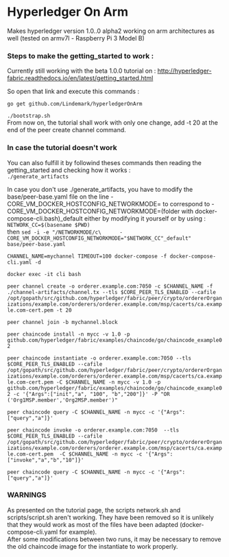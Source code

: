 # Hyperledger On Arm
Makes hyperledger version 1.0..0 alpha2 working on arm architectures as well (tested on armv7l - Raspberry Pi 3 Model B)

### Steps to make the getting_started to work :

Currently still working with the beta 1.0.0 tutorial on : http://hyperledger-fabric.readthedocs.io/en/latest/getting_started.html

So open that link and execute this commands : 

```go get github.com/Lindemark/hyperledgerOnArm```  
  
```./bootstrap.sh```  
From now on, the tutorial shall work with only one change, add -t 20 at the end of the peer create channel command.

### In case the tutorial doesn't work

You can also fulfill it by followind theses commands then reading the getting_started and checking how it works :  
```./generate_artifacts```  
 

In case you don't use ./generate_artifacts, you have to modify the base/peer-base.yaml file on the line - CORE_VM_DOCKER_HOSTCONFIG_NETWORKMODE= to correspond to - CORE_VM_DOCKER_HOSTCONFIG_NETWORKMODE=(folder with docker-compose-cli.bash)_default either by modifying it yourself or by using :
```NETWORK_CC=$(basename $PWD)```  
then ```sed -i -e "/NETWORKMODE/c\      - CORE_VM_DOCKER_HOSTCONFIG_NETWORKMODE="$NETWORK_CC"_default" base/peer-base.yaml```
 

 
```CHANNEL_NAME=mychannel TIMEOUT=100 docker-compose -f docker-compose-cli.yaml -d```  
  
```docker exec -it cli bash```  
  
```peer channel create -o orderer.example.com:7050 -c $CHANNEL_NAME -f ./channel-artifacts/channel.tx --tls $CORE_PEER_TLS_ENABLED --cafile /opt/gopath/src/github.com/hyperledger/fabric/peer/crypto/ordererOrganizations/example.com/orderers/orderer.example.com/msp/cacerts/ca.example.com-cert.pem -t 20```  
  
```peer channel join -b mychannel.block```  
  
```peer chaincode install -n mycc -v 1.0 -p github.com/hyperledger/fabric/examples/chaincode/go/chaincode_example02 ```  
  
```peer chaincode instantiate -o orderer.example.com:7050 --tls $CORE_PEER_TLS_ENABLED --cafile /opt/gopath/src/github.com/hyperledger/fabric/peer/crypto/ordererOrganizations/example.com/orderers/orderer.example.com/msp/cacerts/ca.example.com-cert.pem -C $CHANNEL_NAME -n mycc -v 1.0 -p github.com/hyperledger/fabric/examples/chaincode/go/chaincode_example02 -c '{"Args":["init","a", "100", "b","200"]}' -P "OR ('Org1MSP.member','Org2MSP.member')"```  
  
```peer chaincode query -C $CHANNEL_NAME -n mycc -c '{"Args":["query","a"]}'```  
  
```peer chaincode invoke -o orderer.example.com:7050  --tls $CORE_PEER_TLS_ENABLED --cafile /opt/gopath/src/github.com/hyperledger/fabric/peer/crypto/ordererOrganizations/example.com/orderers/orderer.example.com/msp/cacerts/ca.example.com-cert.pem  -C $CHANNEL_NAME -n mycc -c '{"Args":["invoke","a","b","10"]}'```  
  
```peer chaincode query -C $CHANNEL_NAME -n mycc -c '{"Args":["query","a"]}'```  
  
 ### WARNINGS
 As presented on the tutorial page, the scripts network.sh and scripts/script.sh aren't working. They have been removed so it is unlikely that they
 would work as most of the files have been adapted (docker-compose-cli.yaml for example).  
After some modifications between two runs, it may be necessary to remove the old chaincode image for the instantiate to work properly.
